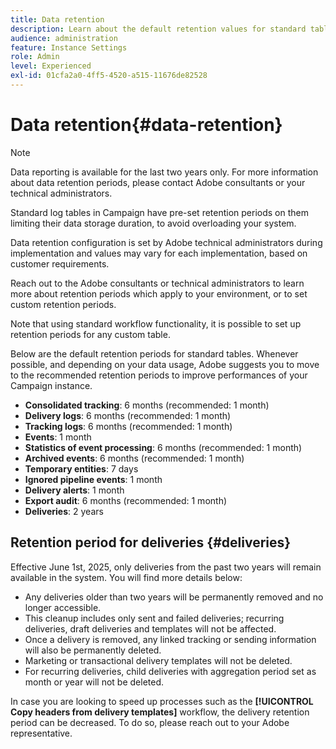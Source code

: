 ```yaml
---
title: Data retention
description: Learn about the default retention values for standard tables
audience: administration
feature: Instance Settings
role: Admin
level: Experienced
exl-id: 01cfa2a0-4ff5-4520-a515-11676de82528
---
```

# Data retention{#data-retention} 

>[!NOTE]
>
>Data reporting is available for the last two years only. For more information about data retention periods, please contact Adobe consultants or your technical administrators.

Standard log tables in Campaign have pre-set retention periods on them limiting their data storage duration, to avoid overloading your system.

Data retention configuration is set by Adobe technical administrators during implementation and values may vary for each implementation, based on customer requirements.

Reach out to the Adobe consultants or technical administrators to learn more about retention periods which apply to your environment, or to set custom retention periods.

Note that using standard workflow functionality, it is possible to set up retention periods for any custom table.

Below are the default retention periods for standard tables. Whenever possible, and depending on your data usage, Adobe suggests you to move to the recommended retention periods to improve performances of your Campaign instance.

* **Consolidated tracking**: 6 months (recommended: 1 month)
* **Delivery logs**: 6 months (recommended: 1 month)
* **Tracking logs**: 6 months (recommended: 1 month)
* **Events**: 1 month
* **Statistics of event processing**: 6 months (recommended: 1 month)
* **Archived events**: 6 months (recommended: 1 month)
* **Temporary entities**: 7 days
* **Ignored pipeline events**: 1 month
* **Delivery alerts**: 1 month
* **Export audit**: 6 months (recommended: 1 month)
* **Deliveries**: 2 years

## Retention period for deliveries {#deliveries}

<!-- By default, the retention period for deliveries is unlimited.-->

Effective June 1st, 2025, only deliveries from the past two years will remain available in the system. You will find more details below:

* Any deliveries older than two years will be permanently removed and no longer accessible.
* This cleanup includes only sent and failed deliveries; recurring deliveries, draft deliveries and templates will not be affected.
* Once a delivery is removed, any linked tracking or sending information will also be permanently deleted.
* Marketing or transactional delivery templates will not be deleted.
* For recurring deliveries, child deliveries with aggregation period set as month or year will not be deleted.

In case you are looking to speed up processes such as the **[!UICONTROL Copy headers from delivery templates]** workflow, the delivery retention period can be decreased. To do so, please reach out to your Adobe representative.

<!--

However, if there is a high volume of deliveries on your instance, you can update the **NmsCleanup_DeliveryPurgeDelay** option available from the **[!UICONTROL Administration]** > **[!UICONTROL Application settings]** menu.

Each time the **[!UICONTROL Database cleanup]** workflow is run, the deliveries meeting the conditions set for this option will be deleted.

-->

<!--

When updating the **NmsCleanup_DeliveryPurgeDelay** option, it is recommended to proceed gradually with multiple iterations. For example, you can start by setting the value to 300 days, then 180 days, then 120 days, and so on - making sure iterations are at least 2 days apart. Otherwise, the **[!UICONTROL Database cleanup]** workflow may take much longer because of a large number of deliveries to delete.

This action can help speeding up processes such as the **[!UICONTROL Copy headers from delivery templates]** workflow. Learn more on technical workflows in [this section](technical-workflows.md).

The default value for the **NmsCleanup_DeliveryPurgeDelay** option is `-1`. In this case, no delivery is deleted.

For example, if you set it to `180`, any non-template deliveries that have not been updated in the last 180 days will be deleted when the **[!UICONTROL Database cleanup]** workflow is run.

-->


